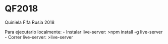 # QF2018
Quiniela Fifa Rusia 2018

Para ejecutarlo localmente:
    - Instalar live-server: >npm install -g live-server
    - Correr live-server: >live-server
